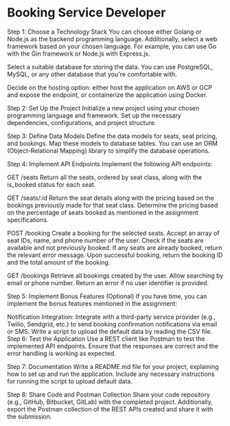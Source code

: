 # Booking Service Developer 
Step 1: Choose a Technology Stack
You can choose either Golang or Node.js as the backend programming language. Additionally, select a web framework based on your chosen language. For example, you can use Go with the Gin framework or Node.js with Express.js.

Select a suitable database for storing the data. You can use PostgreSQL, MySQL, or any other database that you're comfortable with.

Decide on the hosting option: either host the application on AWS or GCP and expose the endpoint, or containerize the application using Docker.

Step 2: Set Up the Project
Initialize a new project using your chosen programming language and framework. Set up the necessary dependencies, configurations, and project structure.

Step 3: Define Data Models
Define the data models for seats, seat pricing, and bookings. Map these models to database tables. You can use an ORM (Object-Relational Mapping) library to simplify the database operations.

Step 4: Implement API Endpoints
Implement the following API endpoints:

GET /seats
Return all the seats, ordered by seat class, along with the is_booked status for each seat.

GET /seats/:id
Return the seat details along with the pricing based on the bookings previously made for that seat class. Determine the pricing based on the percentage of seats booked as mentioned in the assignment specifications.

POST /booking
Create a booking for the selected seats. Accept an array of seat IDs, name, and phone number of the user. Check if the seats are available and not previously booked. If any seats are already booked, return the relevant error message. Upon successful booking, return the booking ID and the total amount of the booking.

GET /bookings
Retrieve all bookings created by the user. Allow searching by email or phone number. Return an error if no user identifier is provided.

Step 5: Implement Bonus Features (Optional)
If you have time, you can implement the bonus features mentioned in the assignment:

Notification Integration: Integrate with a third-party service provider (e.g., Twilio, Sendgrid, etc.) to send booking confirmation notifications via email or SMS.
Write a script to upload the default data by reading the CSV file.
Step 6: Test the Application
Use a REST client like Postman to test the implemented API endpoints. Ensure that the responses are correct and the error handling is working as expected.

Step 7: Documentation
Write a README.md file for your project, explaining how to set up and run the application. Include any necessary instructions for running the script to upload default data.

Step 8: Share Code and Postman Collection
Share your code repository (e.g., GitHub, Bitbucket, GitLab) with the completed project. Additionally, export the Postman collection of the REST APIs created and share it with the submission.
